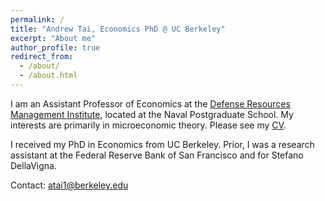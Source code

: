 ```yaml
---
permalink: /
title: "Andrew Tai, Economics PhD @ UC Berkeley"
excerpt: "About me"
author_profile: true
redirect_from: 
  - /about/
  - /about.html
---
```


I am an Assistant Professor of Economics at the [Defense Resources Management Institute](https://nps.edu/web/drmi), located at the Naval Postgraduate School. My interests are primarily in microeconomic theory. Please see my [CV](files/Tai_CV.pdf).

I received my PhD in Economics from UC Berkeley. Prior, I was a research assistant at the Federal Reserve Bank of San Francisco and for Stefano DellaVigna.

Contact: atai1@berkeley.edu

